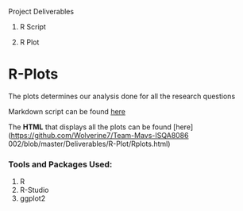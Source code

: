 Project Deliverables

1. R Script

2. R Plot

# R-Plots  

The plots determines our analysis done for all the research questions  

Markdown script can be found [here](https://github.com/Wolverine7/Team-Mavs-ISQA8086-002/blob/master/Deliverables/R-Plot/Rplots.Rmd)  

The **HTML** that displays all the plots can be found [here](https://github.com/Wolverine7/Team-Mavs-ISQA8086 002/blob/master/Deliverables/R-Plot/Rplots.html)  

### Tools and Packages Used:
1) R
2) R-Studio
3) ggplot2
